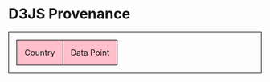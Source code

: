 # D3JS Provenance


<table id="table">

<tr><td>Country</td><td>Data Point</td></tr>

</table>

<div id="chartDiv">

</div>


<style> /* set the CSS */

.barHighlighted { fill: lightgreen; }
.barNotHighlighted { fill: blue; }

.highlightedTableCell {
  background: lightgreen;
}

.disHighlightedTableCell {
  background: transparent;
}

table {
  border-collapse: collapse;
}

table, th, td {
  border: 1px solid black;
  padding: 15px;
}

tr:first-child {
  background: pink;
}
</style>

<script>

  import d3 from "https://cdnjs.cloudflare.com/ajax/libs/d3/5.12.0/d3.js";

  var margin = {top: 20, right: 20, bottom: 30, left: 40};
  var width = 860 - margin.left - margin.right;
  var height = 500 - margin.top - margin.bottom;
  var world = this;
  
  // set the ranges
  var x = d3.scaleBand()
            .range([0, width])
            .padding(0.1);
  var y = d3.scaleLinear()
            .range([height, 0]);

  // append the svg object to the body of the page
  // append a 'group' element to 'svg'
  // moves the 'group' element to the top left margin
  var svg = d3.select(lively.query(this,'#chartDiv')).append("svg")
      .attr("width", width + margin.left + margin.right)
      .attr("height", height + margin.top + margin.bottom)
    .append("g")
      .attr("transform", 
            "translate(" + margin.left + "," + margin.top + ")");

  // get the data
  
  var data =  [
    {
      "name":"Germany",
      "population": 345
    },
    {
      "name":"Spain",
      "population": 200
    },
    {
      "name":"Plauen",
      "population": 1000
    },
    {
      "name":"Egenhausen",
      "population": 40
    },
    {
      "name":"USA",
      "population": 568
    },
    {
      "name":"Earth",
      "population": 122
    },
    {
      "name":"Mars",
      "population": 321
    },
    {
      "name":"Sun",
      "population": 10
    },
    {
      "name":"Andromeda",
      "population": 950
    },
  ]



    
  // format the data
  data.forEach(function(d) {
    d.population = +d.population;
  });

  // Scale the range of the data in the domains
  x.domain(data.map(function(d) { return d.name; }));
  y.domain([0, d3.max(data, function(d) { return d.population; })]);

  // append the rectangles for the bar chart
  svg.selectAll(".bar")
      .data(data)
    .enter().append("rect")
      .attr("class", "barNotHighlighted")
      .attr("id", function(d) { return d.name + 'Bar' })
      .attr("x", function(d) { return x(d.name); })
      .attr("width", x.bandwidth())
      .attr("y", function(d) { return y(d.population); })
      .attr("height", function(d) { return height - y(d.population); })
      .on('mouseover', function(d) {
        barHoverSound.play();
        let nameCell = lively.query(world, '#' + d.name);
        let dataCell = lively.query(world, '#' + d.name + 'Data');
        nameCell.classList.add('highlightedTableCell');
        nameCell.classList.remove('disHighlightedTableCell');
        dataCell.classList.remove('disHighlightedTableCell');
        dataCell.classList.add('highlightedTableCell');
        this.classList.remove('barNotHighlighted');
        this.classList.add('barHighlighted')
        
        })
      .on('mouseout', function(d) {
        let nameCell = lively.query(world, '#' + d.name);
        let dataCell = lively.query(world, '#' + d.name + 'Data');
        nameCell.classList.remove('highlightedTableCell');
        nameCell.classList.add('disHighlightedTableCell');
        dataCell.classList.remove('highlightedTableCell');
        dataCell.classList.add('disHighlightedTableCell');
        this.classList.remove('barHightlighted');
        this.classList.add('barNotHighlighted')
      });
  
  // add the x Axis
  svg.append("g")
      .attr("transform", "translate(0," + height + ")")
      .call(d3.axisBottom(x));

  // add the y Axis
  svg.append("g")
      .call(d3.axisLeft(y));





// generate table with data

  var tableHTML = lively.query(this, "#table");
  var hoverTableHoverSound = new sound('https://lively-kernel.org/lively4/BP2019RH1/doc/research-provenance/cartoon_cowbell.mp3');
  var barHoverSound = new sound('https://lively-kernel.org/lively4/BP2019RH1/doc/research-provenance/bugle_tune_1.mp3');
  generateTableFromData(tableHTML, data);


  function sound(src) {
    this.sound = document.createElement("audio");
    this.sound.src = src;
    this.sound.setAttribute("preload", "auto");
    this.sound.setAttribute("controls", "none");
    this.sound.style.display = "none";
    document.body.appendChild(this.sound);
    this.play = function(){
      this.sound.play();
    }
    this.stop = function(){
      this.sound.pause();
    }
  }

  function generateTableFromData(tableHTML, tableData) {

    tableData.forEach((country)=>{
      let rowHTML = document.createElement("tr");

      let countryNameHTML = document.createElement("td");

      countryNameHTML.id = country.name;
      countryNameHTML.appendChild(document.createTextNode(country.name));

      let countryDataHTML = document.createElement("td");
      countryDataHTML.id = country.name + "Data";
      countryDataHTML.appendChild(document.createTextNode(country.population));

      rowHTML.appendChild(countryNameHTML);
      rowHTML.appendChild(countryDataHTML);

      tableHTML.appendChild(rowHTML);
      
      rowHTML.onmouseover = function(){
        let bar = lively.query(world, '#' + country.name + 'Bar');
        bar.classList.remove('barNotHighlighted');
        bar.classList.add('barHighlighted');
        this.classList.remove('disHighlightedTableCell');
        this.classList.add('highlightedTableCell');
        hoverTableHoverSound.play();
      };

      rowHTML.onmouseout = function(){
        let bar = lively.query(world, '#' + country.name + 'Bar');
        bar.classList.remove('barHighlighted');
        bar.classList.add('barNotHighlighted');
        this.classList.add('#' + country.name + 'Data');
        this.classList.remove('highlightedTableCell');
        this.classList.add('disHighlightedTableCell');
      };

    });
  }


  ""
</script>